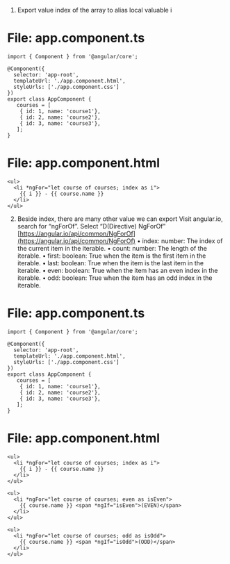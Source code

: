 1. Export value index of the array to alias local valuable i 
# File: app.component.ts
```
import { Component } from '@angular/core';

@Component({
  selector: 'app-root',
  templateUrl: './app.component.html',
  styleUrls: ['./app.component.css']
})
export class AppComponent {
   courses = [
    { id: 1, name: 'course1'},
    { id: 2, name: 'course2'},
    { id: 3, name: 'course3'},
   ];
}
```
# File: app.component.html 
```
<ul>
  <li *ngFor="let course of courses; index as i">
    {{ i }} - {{ course.name }}
  </li>
</ul>
```
2. Beside index, there are many other value we can export
Visit angular.io, search for “ngForOf”. Select “D(Directive) NgForOf”
[https://angular.io/api/common/NgForOf](https://angular.io/api/common/NgForOf)
•	index: number: The index of the current item in the iterable.
•	count: number: The length of the iterable.
•	first: boolean: True when the item is the first item in the iterable.
•	last: boolean: True when the item is the last item in the iterable.
•	even: boolean: True when the item has an even index in the iterable.
•	odd: boolean: True when the item has an odd index in the iterable.
# File: app.component.ts
```
import { Component } from '@angular/core';

@Component({
  selector: 'app-root',
  templateUrl: './app.component.html',
  styleUrls: ['./app.component.css']
})
export class AppComponent {
   courses = [
    { id: 1, name: 'course1'},
    { id: 2, name: 'course2'},
    { id: 3, name: 'course3'},
   ];
}
```
# File: app.component.html 
```
<ul>
  <li *ngFor="let course of courses; index as i">
    {{ i }} - {{ course.name }}
  </li>
</ul>

<ul>
  <li *ngFor="let course of courses; even as isEven">
    {{ course.name }} <span *ngIf="isEven">(EVEN)</span>
  </li>
</ul>

<ul>
  <li *ngFor="let course of courses; odd as isOdd">
    {{ course.name }} <span *ngIf="isOdd">(ODD)</span>
  </li>
</ul>
```
